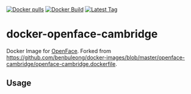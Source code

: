 [![Docker pulls](https://img.shields.io/docker/pulls/garyfeng/docker-openpose.svg)](https://hub.docker.com/r/think/affectiva/)
[![Docker Build](https://img.shields.io/docker/automated/garyfeng/docker-openpose.svg)](https://hub.docker.com/r/think/affectiva/)
[![Latest Tag](https://img.shields.io/github/tag/garyfeng/docker-openpose.svg)](https://hub.docker.com/r/think/affectiva/)

# docker-openface-cambridge

Docker Image for [OpenFace](https://github.com/TadasBaltrusaitis/OpenFace). Forked from https://github.com/benbuleong/docker-images/blob/master/openface-cambridge/openface-cambridge.dockerfile. 

## Usage

